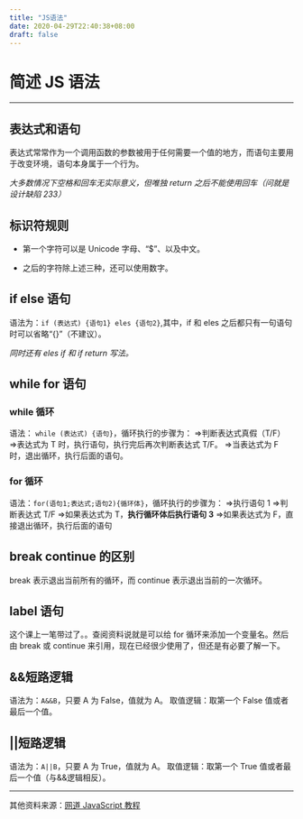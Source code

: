 ```yaml
---
title: "JS语法"
date: 2020-04-29T22:40:38+08:00
draft: false
---
```


# 简述 JS 语法

<hr>

## 表达式和语句

表达式常常作为一个调用函数的参数被用于任何需要一个值的地方，而语句主要用于改变环境，语句本身属于一个行为。

_大多数情况下空格和回车无实际意义，但唯独 return 之后不能使用回车（问就是设计缺陷 233）_

## 标识符规则

- 第一个字符可以是 Unicode 字母、“\$”、以及中文。

- 之后的字符除上述三种，还可以使用数字。

## if else 语句

语法为：`if (表达式) {语句1} eles {语句2}`,其中，if 和 eles 之后都只有一句语句时可以省略“{}”（不建议）。

_同时还有 eles if 和 if return 写法。_

## while for 语句

### while 循环

语法： `while (表达式) {语句}`，循环执行的步骤为：
=>判断表达式真假（T/F）
=>表达式为 T 时，执行语句，执行完后再次判断表达式 T/F。
=>当表达式为 F 时，退出循环，执行后面的语句。

### for 循环

语法：`for(语句1;表达式;语句2){循环体}`，循环执行的步骤为：
=>执行语句 1
=>判断表达式 T/F
=>如果表达式为 T，**执行循环体后执行语句 3**
=>如果表达式为 F，直接退出循环，执行后面的语句

## break continue 的区别

break 表示退出当前所有的循环，而 continue 表示退出当前的一次循环。

## label 语句

这个课上一笔带过了。。查阅资料说就是可以给 for 循环来添加一个变量名。然后由 break 或 continue 来引用，现在已经很少使用了，但还是有必要了解一下。

## &&短路逻辑

语法为：`A&&B`，只要 A 为 False，值就为 A。
取值逻辑：取第一个 False 值或者最后一个值。

## ||短路逻辑

语法为：`A||B`，只要 A 为 True，值就为 A。
取值逻辑：取第一个 True 值或者最后一个值（与&&逻辑相反）。

<hr>

其他资料来源：[网道 JavaScript 教程](https://wangdoc.com/javascript/)
